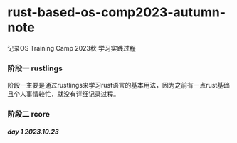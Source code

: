 # rust-based-os-comp2023-autumn-note
记录OS Training Camp 2023秋 学习实践过程



### 阶段一 rustlings

阶段一主要是通过rustlings来学习rust语言的基本用法，因为之前有一点rust基础且个人事情较忙，就没有详细记录过程。

### 阶段二 rcore

##### day 1 2023.10.23

